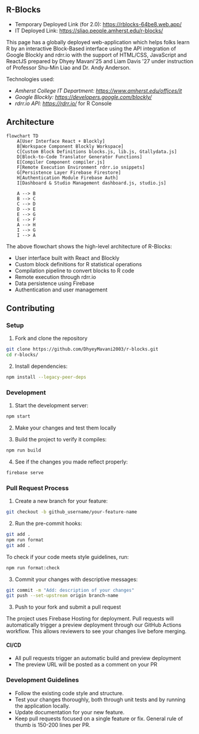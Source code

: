 ## R-Blocks
- Temporary Deployed Link (for 2.0): https://rblocks-64be8.web.app/
- IT Deployed Link: https://sliao.people.amherst.edu/r-blocks/

This page has a globally deployed web-application which helps folks learn R by an interactive Block-Based interface using the API integration of Google Blockly and rdrr.io with the support of HTML/CSS, JavaScript and ReactJS prepared by Dhyey Mavani'25 and Liam Davis '27 under instruction of Professor Shu-Min Liao and Dr. Andy Anderson.

Technologies used: 
- *Amherst College IT Department: https://www.amherst.edu/offices/it*
- *Google Blockly: https://developers.google.com/blockly/*
- *rdrr.io API: https://rdrr.io/* for R Console

## Architecture

```mermaid
flowchart TD
    A[User Interface React + Blockly]
    B[Workspace Component Blockly Workspace]
    C[Custom Block Definitions blocks.js, lib.js, Gtallydata.js]
    D[Block-to-Code Translator Generator Functions]
    E[Compiler Component compiler.js]
    F[Remote Execution Environment rdrr.io snippets]
    G[Persistence Layer Firebase Firestore]
    H[Authentication Module Firebase Auth]
    I[Dashboard & Studio Management dashboard.js, studio.js]
    
    A --> B
    B --> C
    C --> D
    D --> E
    E --> G
    E --> F
    A --> H
    I --> G
    I --> A
```

The above flowchart shows the high-level architecture of R-Blocks:
- User interface built with React and Blockly
- Custom block definitions for R statistical operations
- Compilation pipeline to convert blocks to R code
- Remote execution through rdrr.io
- Data persistence using Firebase
- Authentication and user management

## Contributing

### Setup
1. Fork and clone the repository
```bash
git clone https://github.com/DhyeyMavani2003/r-blocks.git
cd r-blocks/
```

2. Install dependencies:
```bash
npm install --legacy-peer-deps
```

### Development
1. Start the development server:
```bash
npm start
```

2. Make your changes and test them locally

3. Build the project to verify it compiles:
```bash
npm run build
```

4. See if the changes you made reflect properly:
```bash
firebase serve
```

### Pull Request Process
1. Create a new branch for your feature:
```bash
git checkout -b github_username/your-feature-name
```

2. Run the pre-commit hooks:
```bash
git add .
npm run format
git add .
```

To check if your code meets style guidelines, run:
```bash
npm run format:check
```

3. Commit your changes with descriptive messages:
```bash
git commit -m "Add: description of your changes"
git push --set-upstream origin branch-name
```

3. Push to your fork and submit a pull request

The project uses Firebase Hosting for deployment. Pull requests will automatically trigger a preview deployment through our GitHub Actions workflow. This allows reviewers to see your changes live before merging.

#### CI/CD
- All pull requests trigger an automatic build and preview deployment
- The preview URL will be posted as a comment on your PR

### Development Guidelines
- Follow the existing code style and structure.
- Test your changes thoroughly, both through unit tests and by running the application locally.
- Update documentation for your new feature.
- Keep pull requests focused on a single feature or fix. General rule of thumb is 150-200 lines per PR.